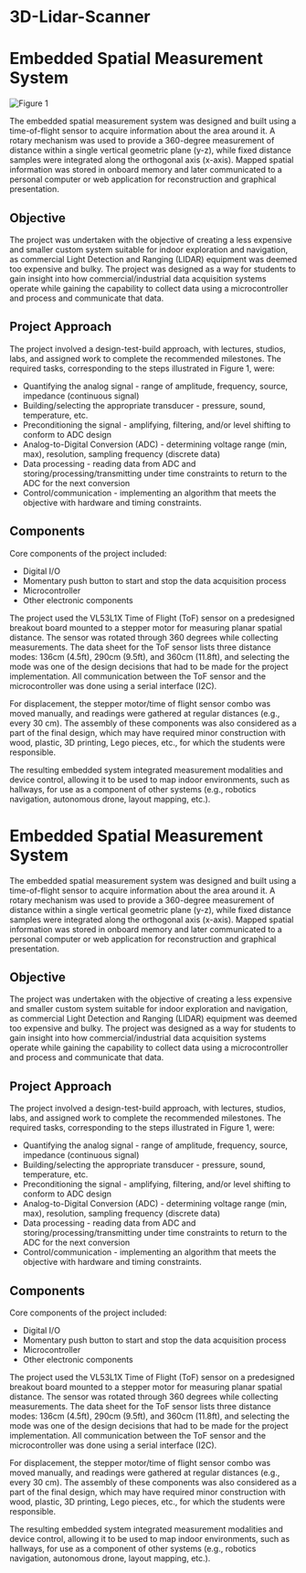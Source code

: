 # 3D-Lidar-Scanner
# Embedded Spatial Measurement System
![Figure 1](https://cdn.discordapp.com/attachments/514241789478174727/1097062007657734174/IMG_7747.png)


The embedded spatial measurement system was designed and built using a time-of-flight sensor to acquire information about the area around it. A rotary mechanism was used to provide a 360-degree measurement of distance within a single vertical geometric plane (y-z), while fixed distance samples were integrated along the orthogonal axis (x-axis). Mapped spatial information was stored in onboard memory and later communicated to a personal computer or web application for reconstruction and graphical presentation.

## Objective

The project was undertaken with the objective of creating a less expensive and smaller custom system suitable for indoor exploration and navigation, as commercial Light Detection and Ranging (LIDAR) equipment was deemed too expensive and bulky. The project was designed as a way for students to gain insight into how commercial/industrial data acquisition systems operate while gaining the capability to collect data using a microcontroller and process and communicate that data.

## Project Approach

The project involved a design-test-build approach, with lectures, studios, labs, and assigned work to complete the recommended milestones. The required tasks, corresponding to the steps illustrated in Figure 1, were:

- Quantifying the analog signal - range of amplitude, frequency, source, impedance (continuous signal)
- Building/selecting the appropriate transducer - pressure, sound, temperature, etc.
- Preconditioning the signal - amplifying, filtering, and/or level shifting to conform to ADC design
- Analog-to-Digital Conversion (ADC) - determining voltage range (min, max), resolution, sampling frequency (discrete data)
- Data processing - reading data from ADC and storing/processing/transmitting under time constraints to return to the ADC for the next conversion
- Control/communication - implementing an algorithm that meets the objective with hardware and timing constraints.

## Components

Core components of the project included:

- Digital I/O
- Momentary push button to start and stop the data acquisition process
- Microcontroller
- Other electronic components

The project used the VL53L1X Time of Flight (ToF) sensor on a predesigned breakout board mounted to a stepper motor for measuring planar spatial distance. The sensor was rotated through 360 degrees while collecting measurements. The data sheet for the ToF sensor lists three distance modes: 136cm (4.5ft), 290cm (9.5ft), and 360cm (11.8ft), and selecting the mode was one of the design decisions that had to be made for the project implementation. All communication between the ToF sensor and the microcontroller was done using a serial interface (I2C).

For displacement, the stepper motor/time of flight sensor combo was moved manually, and readings were gathered at regular distances (e.g., every 30 cm). The assembly of these components was also considered as a part of the final design, which may have required minor construction with wood, plastic, 3D printing, Lego pieces, etc., for which the students were responsible.

The resulting embedded system integrated measurement modalities and device control, allowing it to be used to map indoor environments, such as hallways, for use as a component of other systems (e.g., robotics navigation, autonomous drone, layout mapping, etc.).
# Embedded Spatial Measurement System

The embedded spatial measurement system was designed and built using a time-of-flight sensor to acquire information about the area around it. A rotary mechanism was used to provide a 360-degree measurement of distance within a single vertical geometric plane (y-z), while fixed distance samples were integrated along the orthogonal axis (x-axis). Mapped spatial information was stored in onboard memory and later communicated to a personal computer or web application for reconstruction and graphical presentation.

## Objective

The project was undertaken with the objective of creating a less expensive and smaller custom system suitable for indoor exploration and navigation, as commercial Light Detection and Ranging (LIDAR) equipment was deemed too expensive and bulky. The project was designed as a way for students to gain insight into how commercial/industrial data acquisition systems operate while gaining the capability to collect data using a microcontroller and process and communicate that data.

## Project Approach

The project involved a design-test-build approach, with lectures, studios, labs, and assigned work to complete the recommended milestones. The required tasks, corresponding to the steps illustrated in Figure 1, were:

- Quantifying the analog signal - range of amplitude, frequency, source, impedance (continuous signal)
- Building/selecting the appropriate transducer - pressure, sound, temperature, etc.
- Preconditioning the signal - amplifying, filtering, and/or level shifting to conform to ADC design
- Analog-to-Digital Conversion (ADC) - determining voltage range (min, max), resolution, sampling frequency (discrete data)
- Data processing - reading data from ADC and storing/processing/transmitting under time constraints to return to the ADC for the next conversion
- Control/communication - implementing an algorithm that meets the objective with hardware and timing constraints.

## Components

Core components of the project included:

- Digital I/O
- Momentary push button to start and stop the data acquisition process
- Microcontroller
- Other electronic components

The project used the VL53L1X Time of Flight (ToF) sensor on a predesigned breakout board mounted to a stepper motor for measuring planar spatial distance. The sensor was rotated through 360 degrees while collecting measurements. The data sheet for the ToF sensor lists three distance modes: 136cm (4.5ft), 290cm (9.5ft), and 360cm (11.8ft), and selecting the mode was one of the design decisions that had to be made for the project implementation. All communication between the ToF sensor and the microcontroller was done using a serial interface (I2C).

For displacement, the stepper motor/time of flight sensor combo was moved manually, and readings were gathered at regular distances (e.g., every 30 cm). The assembly of these components was also considered as a part of the final design, which may have required minor construction with wood, plastic, 3D printing, Lego pieces, etc., for which the students were responsible.

The resulting embedded system integrated measurement modalities and device control, allowing it to be used to map indoor environments, such as hallways, for use as a component of other systems (e.g., robotics navigation, autonomous drone, layout mapping, etc.).
